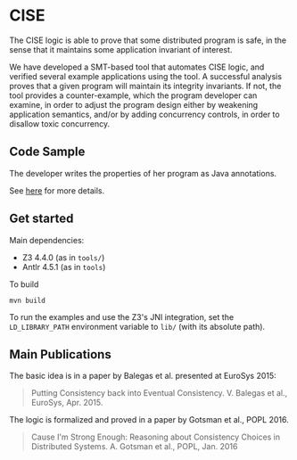 # CISE

The CISE logic is able to prove that some distributed program is safe, in the sense that it maintains some application invariant of interest.

We have developed a SMT-based tool that automates CISE logic, and verified several example applications using the tool. A successful analysis proves that a given program will maintain its integrity invariants. If not, the tool provides a counter-example, which the program developer can examine, in order to adjust the program design either by weakening application semantics, and/or by adding concurrency controls, in order to disallow toxic concurrency.  
  

## Code Sample

The developer writes the properties of her program as Java annotations.

See [here](https://syncfree.lip6.fr/index.php/2-uncategorised/51-cise) for more details.

## Get started

Main dependencies:
 - Z3 4.4.0 (as in `tools/`)
 - Antlr 4.5.1 (as in `tools`)

To build

	mvn build

To run the examples and use the Z3's JNI integration, set the `LD_LIBRARY_PATH` environment variable
to `lib/` (with its absolute path).
 

## Main Publications

The basic idea is in a paper by Balegas et al. presented at EuroSys 2015:
> Putting Consistency back into Eventual Consistency. V. Balegas et al., EuroSys, Apr. 2015.

The logic is formalized and proved in a paper by Gotsman et al., POPL 2016.
> Cause I'm Strong Enough: Reasoning about Consistency Choices in Distributed Systems.  A. Gotsman et al., POPL, Jan. 2016
